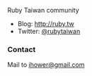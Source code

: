 Ruby Taiwan community

* Blog: <http://ruby.tw>
* Twitter: [@rubytaiwan](http://twitter.com/rubytaiwan)

### Contact

Mail to ihower@gmail.com
